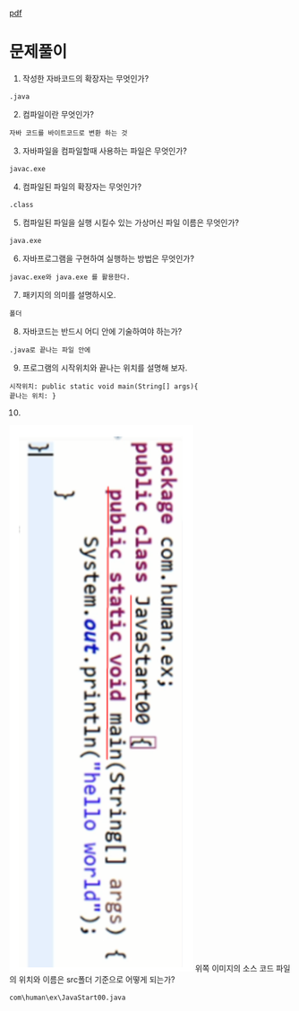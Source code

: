 [pdf](./JAVA240812simple148.pdf)
#  문제풀이 

1. 작성한 자바코드의 확장자는 무엇인가? 
```
.java
```

2. 컴파일이란 무엇인가? 
```
자바 코드를 바이트코드로 변환 하는 것
```

3. 자바파일을 컴파일할때 사용하는 파일은 무엇인가? 
```
javac.exe
```

4. 컴파일된 파일의 확장자는 무엇인가? 
```
.class
```

5. 컴파일된 파일을 실행 시킬수 있는 가상머신 파일 이름은 무엇인가? 
```
java.exe
```

6. 자바프로그램을 구현하여 실행하는 방법은 무엇인가? 
```
javac.exe와 java.exe 를 활용한다.
```

7. 패키지의 의미를 설명하시오. 
```
폴더
```

8. 자바코드는 반드시 어디 안에 기술하여야 하는가? 
```
.java로 끝나는 파일 안에 
```

9. 프로그램의 시작위치와 끝나는 위치를 설명해 보자. 
```
시작위치: public static void main(String[] args){
끝나는 위치: }
```

10. 
![image1](./images/image1.png)
위쪽 이미지의 소스 코드 파일의 위치와 이름은 src폴더 기준으로 어떻게 되는가? 
```
com\human\ex\JavaStart00.java
```
